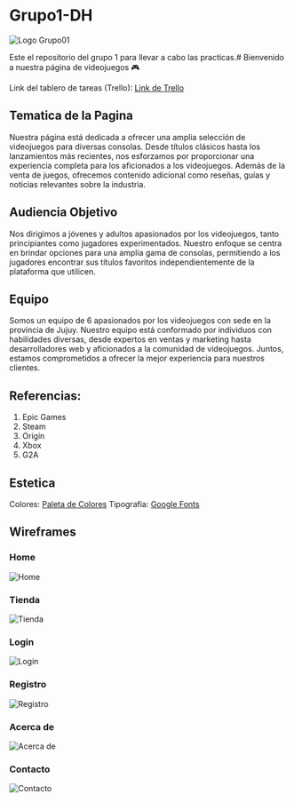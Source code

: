 # Grupo1-DH
![Logo Grupo01](https://github.com/LucasIzetta/Grupo1-DH/blob/main/Design/Logo_Grupo01.png)

Este el repositorio del grupo 1 para llevar a cabo las practicas.# Bienvenido a nuestra página de videojuegos 🎮

Link del tablero de tareas (Trello): [Link de Trello](https://trello.com/b/P5tUiHOL/grupo1proyecto)

## Tematica de la Pagina
Nuestra página está dedicada a ofrecer una amplia selección de videojuegos para diversas consolas. Desde títulos clásicos hasta los lanzamientos más recientes,
nos esforzamos por proporcionar una experiencia completa para los aficionados a los videojuegos.
Además de la venta de juegos, ofrecemos contenido adicional como reseñas, guías y noticias relevantes sobre la industria.

## Audiencia Objetivo
Nos dirigimos a jóvenes y adultos apasionados por los videojuegos, tanto principiantes como jugadores experimentados.
Nuestro enfoque se centra en brindar opciones para una amplia gama de consolas, permitiendo a los jugadores encontrar sus títulos favoritos independientemente de la plataforma que utilicen.

## Equipo
Somos un equipo de 6 apasionados por los videojuegos con sede en la provincia de Jujuy. Nuestro equipo está conformado por individuos con habilidades diversas, desde expertos en ventas y marketing hasta desarrolladores web y aficionados a la comunidad de videojuegos. Juntos, estamos comprometidos a ofrecer la mejor experiencia para nuestros clientes.

## Referencias:

1) Epic Games
2) Steam
3) Origin
4) Xbox
5) G2A

## Estetica

Colores: [Paleta de Colores](https://paletadecolores.com.ar/paleta/160d18/23145b/09456c/026f6e/1ca39e/)
Tipografia: [Google Fonts](https://fonts.google.com/specimen/Play)

## Wireframes

### Home

![Home](https://github.com/LucasIzetta/Grupo1-DH/blob/main/Wireframes/Sprint01_Grupo01_Home.png)

### Tienda

![Tienda](https://github.com/LucasIzetta/Grupo1-DH/blob/main/Wireframes/Sprint01_Grupo01_Tienda.png)

### Login

![Login](https://github.com/LucasIzetta/Grupo1-DH/blob/main/Wireframes/Sprint01_Grupo01_Login.png)

### Registro

![Registro](https://github.com/LucasIzetta/Grupo1-DH/blob/main/Wireframes/Sprint01_Grupo01_Registro.png)

### Acerca de

![Acerca de](https://github.com/LucasIzetta/Grupo1-DH/blob/main/Wireframes/Sprint01_Grupo01_AcercaDe.png)

### Contacto

![Contacto](https://github.com/LucasIzetta/Grupo1-DH/blob/main/Wireframes/Sprint01_Grupo01_Contacto.png)
